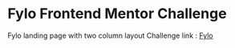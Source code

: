 # Fylo Frontend Mentor Challenge

Fylo landing page with two column layout 
Challenge link : [Fylo](https://www.frontendmentor.io/challenges/fylo-landing-page-with-two-column-layout-5ca5ef041e82137ec91a50f5)
